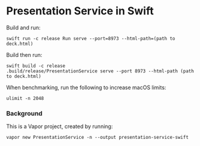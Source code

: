 # Presentation Service in Swift

Build and run:
```shell
swift run -c release Run serve --port=8973 --html-path=(path to deck.html)
```

Build then run:
```shell
swift build -c release
.build/release/PresentationService serve --port 8973 --html-path (path to deck.html)
```

When benchmarking, run the following to increase macOS limits:
```shell
ulimit -n 2048
```

### Background
This is a Vapor project, created by running:
```shell
vapor new PresentationService -n --output presentation-service-swift
```
